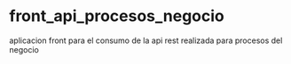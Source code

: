 # front_api_procesos_negocio
aplicacion front para el consumo de la api rest realizada para procesos del negocio 
